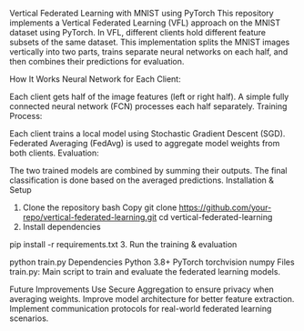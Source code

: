 Vertical Federated Learning with MNIST using PyTorch
This repository implements a Vertical Federated Learning (VFL) approach on the MNIST dataset using PyTorch. In VFL, different clients hold different feature subsets of the same dataset. This implementation splits the MNIST images vertically into two parts, trains separate neural networks on each half, and then combines their predictions for evaluation.

How It Works
Neural Network for Each Client:

Each client gets half of the image features (left or right half).
A simple fully connected neural network (FCN) processes each half separately.
Training Process:

Each client trains a local model using Stochastic Gradient Descent (SGD).
Federated Averaging (FedAvg) is used to aggregate model weights from both clients.
Evaluation:

The two trained models are combined by summing their outputs.
The final classification is done based on the averaged predictions.
Installation & Setup
1. Clone the repository
bash
Copy
git clone https://github.com/your-repo/vertical-federated-learning.git
cd vertical-federated-learning
2. Install dependencies

pip install -r requirements.txt
3. Run the training & evaluation

python train.py
Dependencies
Python 3.8+
PyTorch
torchvision
numpy
Files
train.py: Main script to train and evaluate the federated learning models.

Future Improvements
Use Secure Aggregation to ensure privacy when averaging weights.
Improve model architecture for better feature extraction.
Implement communication protocols for real-world federated learning scenarios.
